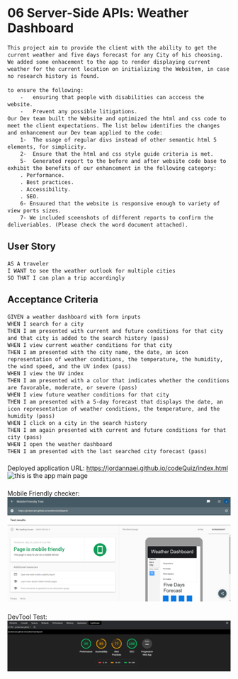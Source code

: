 # 06 Server-Side APIs: Weather Dashboard
```
This project aim to provide the client with the ability to get the current weather and five days forecast for any City of his choosing. We added some enhacement to the app to render displaying current weather for the current location on initializing the Websitem, in case no research history is found.

to ensure the following:
    -	ensuring that people with disabilities can acccess the website.
    -	Prevent any possible litigations.
Our Dev team built the Website and optimized the html and css code to meet the client expectations. The list below identifies the changes and enhancement our Dev team applied to the code:
    1-	The usage of regular divs instead of other semantic html 5 elements, for simplicity.
    2-	Ensure that the html and css style guide criteria is met.
    5-	Generated report to the before and after website code base to exhibit the benefits of our enhancement in the following category:
    . Performance.
    . Best practices.
    . Accessibility.
    . SEO.
    6- Ensuured that the website is responsive enough to variety of view ports sizes.
    7- We included sceenshots of different reports to confirm the deliveriables. (Please check the word document attached).
```

## User Story

```
AS A traveler
I WANT to see the weather outlook for multiple cities
SO THAT I can plan a trip accordingly
```

## Acceptance Criteria

```
GIVEN a weather dashboard with form inputs
WHEN I search for a city
THEN I am presented with current and future conditions for that city and that city is added to the search history (pass)
WHEN I view current weather conditions for that city
THEN I am presented with the city name, the date, an icon representation of weather conditions, the temperature, the humidity, the wind speed, and the UV index (pass)
WHEN I view the UV index
THEN I am presented with a color that indicates whether the conditions are favorable, moderate, or severe (pass)
WHEN I view future weather conditions for that city
THEN I am presented with a 5-day forecast that displays the date, an icon representation of weather conditions, the temperature, and the humidity (pass)
WHEN I click on a city in the search history
THEN I am again presented with current and future conditions for that city (pass)
WHEN I open the weather dashboard
THEN I am presented with the last searched city forecast (pass)
```
###
Deployed application URL: https://jordannaei.github.io/codeQuiz/index.html
<img src="Assets/eventPlanner.PNG" alt= "this is the app main page">

###
Mobile Friendly checker:
<img src="Assets/MobileFTest.PNG" alt= "this is the Mobile Friendly Test">

###
DevTool Test:
<img src="Assets/DevToolTest.PNG" alt= "this is the DevTool Test">


